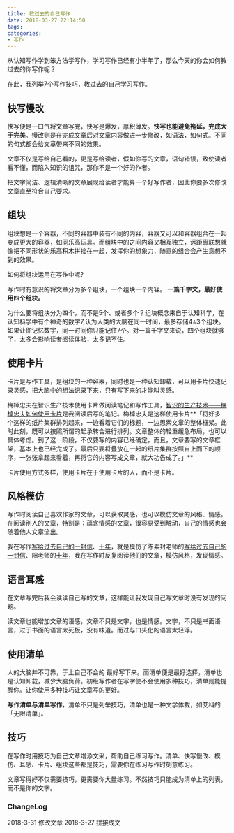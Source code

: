 ```yaml
---
title: 教过去的自己写作
date: 2018-03-27 22:14:50
tags: 
categories:
- 写作
---
```

从认知写作学到笨方法学写作，学习写作已经有小半年了，那么今天的你会如何教过去的你写作呢？ 

在此，我列举7个写作技巧，教过去的自己学习写作。 
 <!--more-->
## 快写慢改

快写便是一口气将文章写完，快写是爆发，厚积薄发。**快写也能避免拖延，完成大于完美**。慢改则是在完成文章后对文章内容做进一步修改，如语法，如句式。不同的句式都会给文章带来不同的效果。

文章不仅是写给自己看的，更是写给读者，假如你写的文章，语句错误，致使读者看不懂，而陷入知识的诅咒，那你不是一个好的作者。

把文字简洁、逻辑清晰的文章展现给读者才能算一个好写作者，因此你要多次修改文章直至符合自己要求。

## 组块

组块想是一个容器，不同的容器中装有不同的内容，容器又可以和容器组合在一起变成更大的容器，如同乐高玩具。而组块中的之间内容又相互独立，远距离联想就像把不同形状的乐高积木拼接在一起，发挥你的想象力，随意的组合会产生意想不到的效果。

如何将组块运用在写作中呢?

写作时有意识的将文章分为多个组块，一个组块一个内容。 **一篇千字文，最好使用四个组块。**

为什么要将组块分为四个，而不是5个、或者多个？组块概念来自于认知科学，在认知科学中有个神奇的数字7,认为人类的大脑在同一时间，最多存储4±3个组块。如果让你记忆数字，同一时间你只能记住7个。对一篇千字文来说，四个组块就够了，太多会影响读者阅读体验，太多记不住。
## 使用卡片

卡片是写作工具，是组块的一种容器，同时也是一种认知卸载，可以用卡片快速记录灵感，把大脑中的想法记录下来，只有写下来的才能叫灵感。


梅棹忠夫在智识生产技术使用卡片做阅读笔记和写作工具，[智识的生产技术——梅棹忠夫如何使用卡片](http://blgo.syaoran.me/blgo/ProductionKnowledge.html)是我阅读后写的笔记。梅棹忠夫是这样使用卡片**「将好多个这样的纸片集群排列起来，一边看着它们的标题，一边思索文章的整体框架。此时此刻，既可以按照所谓的起承转合进行排列。文章整体的轻重缓急布局，也可以具体考虑。到了这一阶段，不仅要写的内容已经确定，而且，文章要写的文章框架，基本上也已经完成了。最后只要将叠放在一起的纸片集群按照自上而下的顺序，一张张拿起来看着，再将它的内容写成文章，就大功告成了。」**

卡片使用方式多样，使用卡片在于使用卡片的人，而不是卡片。
## 风格模仿

写作时阅读自己喜欢作家的文章，可以获取灵感，也可以模仿文章的风格、情感。在阅读别人的文章，特别是；蕴含情感的文章，很容易受到触动，自己的情感也会随着他人文章流出。

我在写作[写给过去自己的一封信](http://blgo.syaoran.me/blgo/ToMyselfLetter.html)、[十年](http://blgo.syaoran.me/blgo/TenYears.html)，就是模仿了陈素封老师的[写给过去自己的一封信](http://www.cnfeat.com/blog/2017/03/03/a-letter-to-myself-in-that-past/)、阳老师的[十年](http://www.yangzhiping.com/psy/ten-years.html)，我在写作时反复阅读他们的文章，模仿风格，发现情感。


## 语言耳感

在文章写完后我会读读自己写的文章，这样能让我发现自己写文章时没有发现的问题。

读文章也能增加文章的语感，文章不只是文字，也是情感。文字，不只是书面语言，过于书面的语言太死板，没有味道。而过与口头化的语言太轻浮。


## 使用清单

人的大脑并不可靠，于上自己不会的 最好写下来。而清单便是最好选择，清单也是认知卸载，减少大脑负荷。初级写作者在写字使不会使用多种技巧，清单则能提醒你。让你使用多种技巧让文章写的更好。

**写作清单与清单写作**，清单不只是列举技巧，清单也是一种文学体裁，如艾科的「无限清单」。



## 技巧

在写作时用技巧为自己文章增添文采，帮助自己练习写作。清单、快写慢改、模仿、耳感、卡片、组块这些都是技巧，需要你在练习写作时刻意练习。

文章写得好不仅需要技巧，更需要你大量练习。不然技巧只能成为清单上的列表，而不是你的文字。

### ChangeLog
2018-3-31 修改文章
2018-3-27 拼接成文
